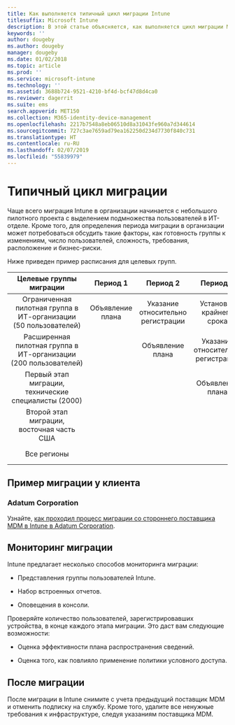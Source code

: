 ```yaml
---
title: Как выполняется типичный цикл миграции Intune
titlesuffix: Microsoft Intune
description: В этой статье объясняется, как выполняется цикл миграции Microsoft Intune, и приводятся примеры выполнения циклов миграции.
keywords: ''
author: dougeby
ms.author: dougeby
manager: dougeby
ms.date: 01/02/2018
ms.topic: article
ms.prod: ''
ms.service: microsoft-intune
ms.technology: ''
ms.assetid: 3688b724-9521-4210-bf4d-bcf47d8d4ca0
ms.reviewer: dagerrit
ms.suite: ems
search.appverid: MET150
ms.collection: M365-identity-device-management
ms.openlocfilehash: 2217b7548a8eb06510d8a31043fe960a7d344614
ms.sourcegitcommit: 727c3ae7659ad79ea162250d234d7730f840c731
ms.translationtype: HT
ms.contentlocale: ru-RU
ms.lasthandoff: 02/07/2019
ms.locfileid: "55839979"
---
```

# <a name="typical-migration-cycle"></a>Типичный цикл миграции

Чаще всего миграция Intune в организации начинается с небольшого пилотного проекта с выделением подмножества пользователей в ИТ-отделе. Кроме того, для определения периода миграции в организации может потребоваться обсудить такие факторы, как готовность группы к изменениям, число пользователей, сложность, требования, расположение и бизнес-риски.

Ниже приведен пример расписания для целевых групп.

  | **Целевые группы миграции** | **Период 1** | **Период 2** | **Период 3** | **Период 4** | **...**
|:---:|:---:|:---:|:---:|:---:|:---:|
| Ограниченная пилотная группа в ИТ-организации (50 пользователей) | Объявление плана | Указание относительно регистрации | Установка крайнего срока | Применение условного доступа |  |                                                        
| Расширенная пилотная группа в ИТ-организации (200 пользователей) |  | Объявление плана | Указание относительно регистрации | Установка крайнего срока | Применение условного доступа |
| Первый этап миграции, технические специалисты (2000) |  |  | Объявление плана | Указание относительно регистрации | Установка крайнего срока |
| Второй этап миграции, восточная часть США |  |  |  | Объявление плана | Указание относительно регистрации |
| Все регионы |  |  |  |  | Объявление плана |

## <a name="customer-migration-case-study"></a>Пример миграции у клиента

### <a name="adatum-corporation"></a>Adatum Corporation

Узнайте, [как проходил процесс миграции со стороннего поставщика MDM в Intune в Adatum Corporation](https://gallery.technet.microsoft.com/Intune-migration-guide-893a95e3?redir=0).

## <a name="monitoring-migration"></a>Мониторинг миграции

Intune предлагает несколько способов мониторинга миграции:

* Представления группы пользователей Intune.

* Набор встроенных отчетов.

* Оповещения в консоли.

Проверяйте количество пользователей, зарегистрировавших устройства, в конце каждого этапа миграции. Это даст вам следующие возможности:

-   Оценка эффективности плана распространения сведений.

-   Оценка того, как повлияло применение политики условного доступа.


## <a name="post-migration"></a>После миграции

После миграции в Intune снимите с учета предыдущий поставщик MDM и отменить подписку на службу. Кроме того, удалите все ненужные требования к инфраструктуре, следуя указаниям поставщика MDM.
